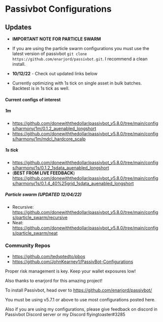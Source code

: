 # Passivbot Configurations
## Updates
  * **IMPORTANT NOTE FOR PARTICLE SWARM**
   * If you are using the particle swarm configurations you must use the latest version of passivbot ``git clone https://github.com/enarjord/passivbot.git``. I recommend a clean install. 
   
  * **10/12/22** - Check out updated links below
  
  * Currently optimizing with 1s tick on single asset in bulk batches. Backtest is in 1s tick as well.
#### Current configs of interest
##### 1m
  * https://github.com/donewiththedollar/passivbot_v5.8.0/tree/main/configs/harmony/1m/0.1.2_auenabled_longshort
  * https://github.com/donewiththedollar/passivbot_v5.8.0/tree/main/configs/harmony/1m/mdcl_hardcore_scalp
##### 1s tick
  * https://github.com/donewiththedollar/passivbot_v5.8.0/tree/main/configs/harmony/1s/0.1.2_1sdata_auenabled_longshort
  * (**BEST FROM LIVE FEEDBACK**) https://github.com/donewiththedollar/passivbot_v5.8.0/tree/main/configs/harmony/1s/0.1.4_40%25grid_1sdata_auenabled_longshort
##### Particle swarm (**UPDATED 12/04/22**)
  * Recursive: https://github.com/donewiththedollar/passivbot_v5.8.0/tree/main/configs/particle_swarm/recursive
  * Neat: https://github.com/donewiththedollar/passivbot_v5.8.0/tree/main/configs/particle_swarm/neat
  
### Community Repos
  * https://github.com/tedyptedto/pbos
  * https://github.com/JohnKearney1/PassivBot-Configurations
  

Proper risk management is key. Keep your wallet exposures low!

Also thanks to enarjord for this amazing project!

To install Passivbot, head over to https://github.com/enarjord/passivbot/

You must be using v5.7.1 or above to use most configurations posted here.

Also if you are using my configurations, please give feedback on discord in Passivbot Discord server or my Discord flyingtoaster#3285
